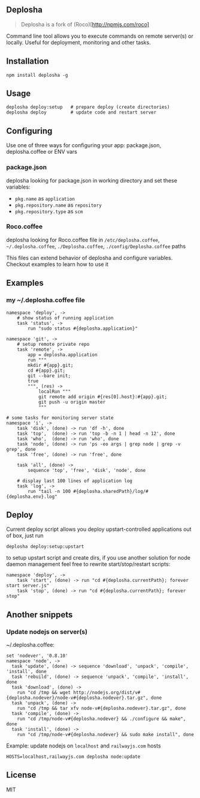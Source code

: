 
## Deplosha

> Deplosha is a fork of (Roco)[http://npmjs.com/roco]

Command line tool allows you to execute commands on remote server(s) or locally.
Useful for deployment, monitoring and other tasks.

## Installation

    npm install deplosha -g

## Usage

    deplosha deploy:setup   # prepare deploy (create directories)
    deplosha deploy         # update code and restart server

## Configuring

Use one of three ways for configuring your app: package.json, deplosha.coffee or ENV vars

### package.json

deplosha looking for package.json in working directory and set these variables:

- `pkg.name` as `application`
- `pkg.repository.name` as `repository`
- `pkg.repository.type` as `scm`

### Roco.coffee

deplosha looking for Roco.coffee file in `/etc/deplosha.coffee`, `~/.deplosha.coffee`, `./Deplosha.coffee`, `./config/Deplosha.coffee` paths

This files can extend behavior of deplosha and configure variables. Checkout examples to learn how to use it

## Examples

### my ~/.deplosha.coffee file

```coffee-script
namespace 'deploy', ->
    # show status of running application
    task 'status', ->
        run "sudo status #{deplosha.application}"

namespace 'git', ->
    # setup remote private repo
    task 'remote', ->
        app = deplosha.application
        run """
        mkdir #{app}.git;
        cd #{app}.git;
        git --bare init;
        true
        """, (res) ->
            localRun """
            git remote add origin #{res[0].host}:#{app}.git;
            git push -u origin master
            """

# some tasks for monitoring server state
namespace 'i', ->
    task 'disk', (done) -> run 'df -h', done
    task 'top',  (done) -> run 'top -b -n 1 | head -n 12', done
    task 'who',  (done) -> run 'who', done
    task 'node', (done) -> run 'ps -eo args | grep node | grep -v grep', done
    task 'free', (done) -> run 'free', done

    task 'all', (done) ->
        sequence 'top', 'free', 'disk', 'node', done

    # display last 100 lines of application log
    task 'log', ->
        run "tail -n 100 #{deplosha.sharedPath}/log/#{deplosha.env}.log"
```

## Deploy

Current deploy script allows you deploy upstart-controlled applications out of box, just run

    deplosha deploy:setup:upstart

to setup upstart script and create dirs, if you use another solution for node daemon management
feel free to rewrite start/stop/restart scripts:

```coffee-script
namespace 'deploy', ->
    task 'start', (done) -> run "cd #{deplosha.currentPath}; forever start server.js"
    task 'stop', (done) -> run "cd #{deplosha.currentPath}; forever stop"
```

## Another snippets

### Update nodejs on server(s)

~/.deplosha.coffee:

```coffee-script
set 'nodever', '0.8.10'
namespace 'node', ->
  task 'update', (done) -> sequence 'download', 'unpack', 'compile', 'install', done
  task 'rebuild', (done) -> sequence 'unpack', 'compile', 'install', done
  task 'download', (done) ->
    run "cd /tmp && wget http://nodejs.org/dist/v#{deplosha.nodever}/node-v#{deplosha.nodever}.tar.gz", done
  task 'unpack', (done) ->
    run "cd /tmp && tar xfv node-v#{deplosha.nodever}.tar.gz", done
  task 'compile', (done) ->
    run "cd /tmp/node-v#{deplosha.nodever} && ./configure && make", done
  task 'install', (done) ->
    run "cd /tmp/node-v#{deplosha.nodever} && sudo make install", done
```

Example: update nodejs on `localhost` and `railwayjs.com` hosts

    HOSTS=localhost,railwayjs.com deplosha node:update

## License

MIT

